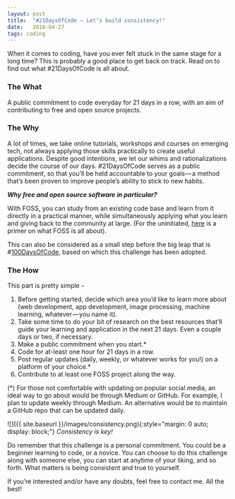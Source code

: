 ```yaml
---
layout:	post
title:	"#21DaysOfCode — Let’s build consistency!"
date:	2018-04-27
tags: coding
---
```

When it comes to coding, have you ever felt stuck in the same stage for a long time? This is probably a good place to get back on track. Read on to find out what #21DaysOfCode is all about.

### The What

A public commitment to code everyday for 21 days in a row, with an aim of contributing to free and open source projects.

### The Why

A lot of times, we take online tutorials, workshops and courses on emerging tech, not always applying those skills practically to create useful applications. Despite good intentions, we let our whims and rationalizations decide the course of our days. #21DaysOfCode serves as a public commitment, so that you’ll be held accountable to your goals — a method that’s been proven to improve people’s ability to stick to new habits.

***Why free and open source software in particular?***

With FOSS, you can study from an existing code base and learn from it directly in a practical manner, while simultaneously applying what you learn and giving back to the community at large. (For the uninitiated, [here](https://en.wikibooks.org/wiki/FOSS_A_General_Introduction/Introduction) is a primer on what FOSS is all about).

This can also be considered as a small step before the big leap that is #[100DaysOfCode](https://medium.freecodecamp.org/the-crazy-history-of-the-100daysofcode-challenge-and-why-you-should-try-it-for-2018-6c89a76e298d), based on which this challenge has been adopted.

### The How

This part is pretty simple -

1. Before getting started, decide which area you’d like to learn more about (web development, app development, image processing, machine learning, whatever — you name it).
2. Take some time to do your bit of research on the best resources that’ll guide your learning and application in the next 21 days. Even a couple days or two, if necessary.
3. Make a public commitment when you start.*
4. Code for at-least one hour for 21 days in a row.
5. Post regular updates (daily, weekly, or whatever works for you!) on a platform of your choice.*
6. Contribute to at least one FOSS project along the way.

(\*) For those not comfortable with updating on popular social media, an ideal way to go about would be through Medium or GitHub. For example, I plan to update weekly through Medium. An alternative would be to maintain a GitHub repo that can be updated daily.


![]({{ site.baseurl }}/images/consistency.png){:style="margin: 0 auto; display: block;"}
*Consistency is key!*


Do remember that this challenge is a personal commitment. You could be a beginner learning to code, or a novice. You can choose to do this challenge along with someone else, you can start at anytime of your liking, and so forth. What matters is being consistent and true to yourself.

If you’re interested and/or have any doubts, feel free to contact me. All the best!
